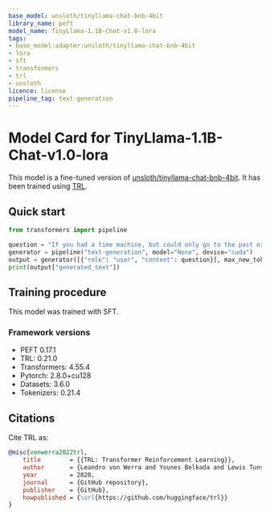 ```yaml
---
base_model: unsloth/tinyllama-chat-bnb-4bit
library_name: peft
model_name: TinyLlama-1.1B-Chat-v1.0-lora
tags:
- base_model:adapter:unsloth/tinyllama-chat-bnb-4bit
- lora
- sft
- transformers
- trl
- unsloth
licence: license
pipeline_tag: text-generation
---
```


# Model Card for TinyLlama-1.1B-Chat-v1.0-lora

This model is a fine-tuned version of [unsloth/tinyllama-chat-bnb-4bit](https://huggingface.co/unsloth/tinyllama-chat-bnb-4bit).
It has been trained using [TRL](https://github.com/huggingface/trl).

## Quick start

```python
from transformers import pipeline

question = "If you had a time machine, but could only go to the past or the future once and never return, which would you choose and why?"
generator = pipeline("text-generation", model="None", device="cuda")
output = generator([{"role": "user", "content": question}], max_new_tokens=128, return_full_text=False)[0]
print(output["generated_text"])
```

## Training procedure

 


This model was trained with SFT.

### Framework versions

- PEFT 0.17.1
- TRL: 0.21.0
- Transformers: 4.55.4
- Pytorch: 2.8.0+cu128
- Datasets: 3.6.0
- Tokenizers: 0.21.4

## Citations



Cite TRL as:
    
```bibtex
@misc{vonwerra2022trl,
	title        = {{TRL: Transformer Reinforcement Learning}},
	author       = {Leandro von Werra and Younes Belkada and Lewis Tunstall and Edward Beeching and Tristan Thrush and Nathan Lambert and Shengyi Huang and Kashif Rasul and Quentin Gallou{\'e}dec},
	year         = 2020,
	journal      = {GitHub repository},
	publisher    = {GitHub},
	howpublished = {\url{https://github.com/huggingface/trl}}
}
```